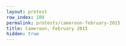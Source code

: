 ```yaml
---
layout: protest
row_index: 109
permalink: protests/cameroon-february-2015
title: Cameroon, February 2015
hidden: true
---
```

